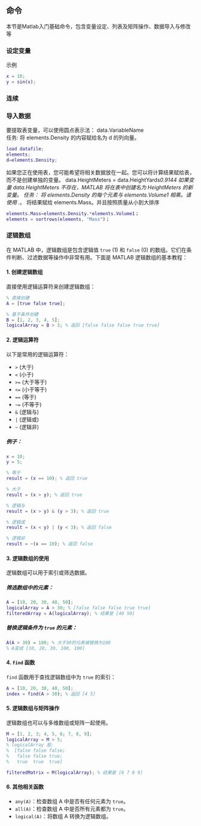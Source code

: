 ## 命令
本节是Matlab入门基础命令，包含变量设定、列表及矩阵操作、数据导入与修改等
### 设定变量
示例
```matlab
x = 10;
y = sin(x);
```
### 连续


### 导入数据
要提取表变量，可以使用圆点表示法：
data.VariableName  
任务:
将 elements.Density 的内容赋给名为 d 的列向量。
```matlab
load datafile;
elements;
d=elements.Density;
```
如果您正在使用表，您可能希望将相关数据放在一起。您可以将计算结果赋给表，而不是创建单独的变量。
data.HeightMeters = data.HeightYards*0.9144
如果变量 data.HeightMeters 不存在，MATLAB 将在表中创建名为 HeightMeters 的新变量。
任务：
将 elements.Density 的每个元素与 elements.Volume1 相乘。请使用 .*。
将结果赋给 elements.Mass。并且按照质量从小到大排序

```matlab
elements.Mass=elements.Density.*elements.Volume1；
elements = sortrows(elements, "Mass")；
```

### 逻辑数组
在 MATLAB 中，逻辑数组是包含逻辑值 `true` (1) 和 `false` (0) 的数组。它们在条件判断、过滤数据等操作中非常有用。下面是 MATLAB 逻辑数组的基本教程：

#### 1. 创建逻辑数组
直接使用逻辑运算符来创建逻辑数组：

```matlab
% 直接创建
A = [true false true];

% 基于条件创建
B = [1, 2, 3, 4, 5];
logicalArray = B > 3; % 返回 [false false false true true]
```

#### 2. 逻辑运算符
以下是常用的逻辑运算符：

- `>` (大于)
- `<` (小于)
- `>=` (大于等于)
- `<=` (小于等于)
- `==` (等于)
- `~=` (不等于)
- `&` (逻辑与)
- `|` (逻辑或)
- `~` (逻辑非)

##### 例子：
```matlab
x = 10;
y = 5;

% 等于
result = (x == 10); % 返回 true

% 大于
result = (x > y); % 返回 true

% 逻辑与
result = (x > y) & (y > 3); % 返回 true

% 逻辑或
result = (x < y) | (y < 3); % 返回 false

% 逻辑非
result = ~(x == 10); % 返回 false
```

#### 3. 逻辑数组的使用
逻辑数组可以用于索引或筛选数据。

##### 筛选数组中的元素：
```matlab
A = [10, 20, 30, 40, 50];
logicalArray = A > 30; % [false false false true true]
filteredArray = A(logicalArray); % 结果是 [40 50]
```

##### 替换逻辑条件为 `true` 的元素：
```matlab
A(A > 30) = 100; % 大于30的元素被替换为100
% A变成 [10, 20, 30, 100, 100]
```

#### 4. `find` 函数
`find` 函数用于查找逻辑数组中为 `true` 的索引：

```matlab
A = [10, 20, 30, 40, 50];
index = find(A > 30); % 返回 [4 5]
```

#### 5. 逻辑数组与矩阵操作
逻辑数组也可以与多维数组或矩阵一起使用。

```matlab
M = [1, 2, 3; 4, 5, 6; 7, 8, 9];
logicalArray = M > 5; 
% logicalArray 是:
%  [false false false;
%   false false true;
%   true  true  true]

filteredMatrix = M(logicalArray); % 结果是 [6 7 8 9]
```

#### 6. 其他相关函数
- `any(A)`：检查数组 A 中是否有任何元素为 `true`。
- `all(A)`：检查数组 A 中是否所有元素都为 `true`。
- `logical(A)`：将数组 A 转换为逻辑数组。

